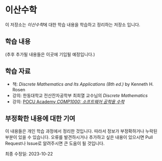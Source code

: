 # 이산수학
이 저장소는 *이산수학*에 대한 학습 내용을 학습하고 정리하는 저장소 입니다.

## 학습 내용

(추후 추가될 내용들은 이곳에 기입될 예정입니다.)

## 학습 자료
* 책: *Discrete Mathematics and Its Applications (8th ed.)* by Kenneth H. Rosen
* 강의: 한동대학교 전산잔자공학부 최희열 교수님의 *Discrete Mathematics*
* 강의: [POCU Academy *COMP1000: 소프트웨어 공학용 수학*](https://pocu.academy/ko/Courses/COMP1000)

## 부정확한 내용에 대한 기여
이 내용들은 개인 학습 과정에서 정리한 것입니다. 따라서 정보가 부정확하거나 누락된 부분이 있을 수 있습니다. 오류를 발견하시거나 추가하고 싶은 내용이 있으시면 Pull Request나 Issue로 알려주시면 큰 도움이 될 것입니다.

최종 수정일: 2023-10-22